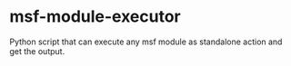 # msf-module-executor
Python script that can execute any msf module as standalone action and get the output. 
